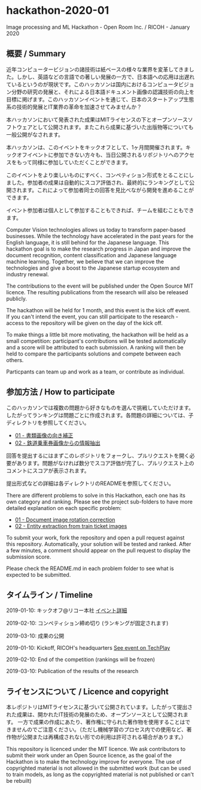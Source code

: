 # hackathon-2020-01
Image processing and ML Hackathon - Open Room Inc. / RICOH - January 2020

## 概要 / Summary

近年コンピュータービジョンの諸技術は紙ベースの様々な業界を変革してきました。しかし、英語などの言語での著しい発展の一方で、日本語への応用は出遅れているというのが現状です。このハッカソンは国内におけるコンピュータビジョン分野の研究の発展と、それによる日本語ドキュメント画像の認識技術の向上を目標に掲げます。このハッカソンイベントを通じて、日本のスタートアップ生態系の技術的発展とIT業界の革命を加速させてみませんか？

本ハッカソンにおいて発表された成果はMITライセンスの下とオープンソースソフトウェアとして公開されます。またこれら成果に基づいた出版物等についても一般公開がなされます。

本ハッカソンは、このイベントをキックオフとして、1ヶ月間開催されます。キックオフイベントに参加できない方々も、当日公開されるリポジトリへのアクセスをもって同様に参加していただくことができます。

このイベントをより楽しいものにすべく、コンペティション形式をとることにしました。参加者の成果は自動的にスコア評価され、最終的にランキングとして公開されます。これによって参加者同士の回答を見比べながら開発を進めることができます。

イベント参加者は個人として参加することもできれば、チームを組むこともできます。


Computer Vision technologies allows us today to transform paper-based businesses. While the technology have accelerated in the past years for the English language, it is still behind for the Japanese language. This hackathon goal is to make the research progress in Japan and improve the document recognition, content classification and Japanese language machine learning. Together, we believe that we can improve the technologies and give a boost to the Japanese startup ecosystem and industry renewal.


The contributions to the event will be published under the Open Source MIT licence. The resulting publications from the research will also be released publicly.


The hackathon will be held for 1 month, and this event is the kick off event. If you can't intend the event, you can still participate to the research - access to the repository will be given on the day of the kick off.


To make things a little bit more motivating, the hackathon will be held as a small competition: participant's contributions will be tested automatically and a score will be attributed to each submission. A ranking will then be held to compare the participants solutions and compete between each others.


Particpants can team up and work as a team, or contribute as individual.

## 参加方法 / How to participate

このハッカソンでは複数の問題から好きなものを選んで挑戦していただけます。したがってランキングは問題ごとに作成されます。各問題の詳細については、子ディレクトリを参照してください。

 - [01 - 書類画像の向き補正](/01-rotation_correction)
 - [02 - 鉄道乗車券画像からの情報抽出](/02-entity_extraction)

回答を提出するにはまずこのレポジトリをフォークし、プルリクエストを開く必要があります。問題がなければ数分でスコア評価が完了し、プルリクエスト上のコメントにスコアが表示されます。

提出形式などの詳細は各ディレクトリのREADMEを参照してください。


There are different problems to solve in this Hackathon, each one has its own category and ranking. Please see the project sub-folders to have more detailed explanation on each specific problem:

  - [01 - Document image rotation correction](/01-rotation_correction)
  - [02 - Entity extraction from train ticket images](/02-entity_extraction)


To submit your work, fork the repository and open a pull request against this repository. Automatically, your solution will be tested and ranked. After a few minutes, a comment should appear on the pull request to display the submission score.

Please check the README.md in each problem folder to see what is expected to be submitted.

## タイムライン / Timeline

2019-01-10: キックオフ@リコー本社 [イベント詳細](https://techplay.jp/event/763528)

2019-02-10: コンペティション締め切り (ランキングが固定されます)

2019-03-10: 成果の公開


2019-01-10: Kickoff, RICOH's headquarters [See event on TechPlay](https://techplay.jp/event/763528)

2019-02-10: End of the competition (rankings will be frozen)

2019-03-10: Publication of the results of the research

## ライセンスについて / Licence and copyright

本レポジトリはMITライセンスに基づいて公開されています。したがって提出された成果は、開かれたIT技術の発展のため、オープンソースとして公開されます。
一方で成果の作成にあたり、著作権に守られた著作物を使用することはできませんのでご注意ください。（ただし機械学習のプロセス内での使用など、著作物が公開または再構成されない形での利用は許可される場合があります。）


This repository is licenced under the MIT licence. We ask contributors to submit their work under an Open Source licence, as the goal of the Hackathon is to make the technology improve for everyone. The use of copyrighted material is not allowed in the submitted work (but can be used to train models, as long as the copyrighted material is not published or can't be rebuilt)
